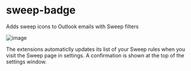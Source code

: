 # sweep-badge
Adds sweep icons to Outlook emails with Sweep filters

![image](https://github.com/user-attachments/assets/55f2a4cc-12d2-47f9-9bf1-c52cd3485653)


The extensions automaticlly updates its list of your Sweep rules when you visit the Sweep page in settings.  A confirmation is shown at the top of the settings window.
